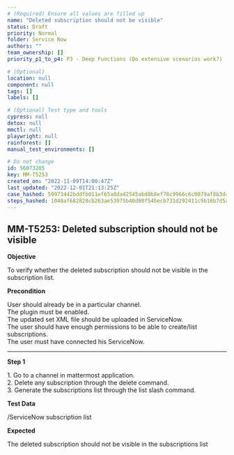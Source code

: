 ```yaml
---
# (Required) Ensure all values are filled up
name: "Deleted subscription should not be visible"
status: Draft
priority: Normal
folder: Service Now
authors: ""
team_ownership: []
priority_p1_to_p4: P3 - Deep Functions (Do extensive scenarios work?)

# (Optional)
location: null
component: null
tags: []
labels: []

# (Optional) Test type and tools
cypress: null
detox: null
mmctl: null
playwright: null
rainforest: []
manual_test_environments: []

# Do not change
id: 56073205
key: MM-T5253
created_on: "2022-11-09T14:00:47Z"
last_updated: "2022-12-01T21:13:25Z"
case_hashed: 59973442bddfb011ef65a8da42545abd8b8ef78c9966c6c0079af8b3d4dc7cf7e78582d1bee26f3ea0c073d65fb7bd68
steps_hashed: 1048af682828cb263ae53975b40d80f54becb731d292411c9b16b7d5a5581cc2c8207432d5e476f87d96d31d410a23ca
---
```


<!-- (Auto-generated) Based on frontmatter's "key" and "name" -->

## MM-T5253: Deleted subscription should not be visible

**Objective**

To verify whether the deleted subscription should not be visible in the subscription list.

**Precondition**

User should already be in a particular channel.\
The plugin must be enabled.\
The updated set XML file should be uploaded in ServiceNow.\
The user should have enough permissions to be able to create/list subscriptions.\
The user must have connected his ServiceNow.

---

**Step 1**

1\. Go to a channel in mattermost application.\
2\. Delete any subscription through the delete command.\
3\. Generate the subscriptions list through the list slash command.

**Test Data**

/ServiceNow subscription list

**Expected**

The deleted subscription should not be visible in the subscriptions list
